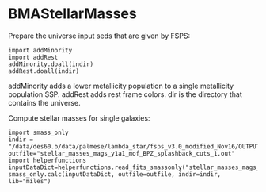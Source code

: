 # BMAStellarMasses

Prepare the universe input seds that are given by FSPS:
```
import addMinority
import addRest
addMinority.doall(indir)
addRest.doall(indir)
```
addMinority adds a lower metallicity population to a single metallicity population SSP. addRest adds rest frame colors.
dir is the directory that contains the universe.

Compute stellar masses for single galaxies:
```
import smass_only
indir = "/data/des60.b/data/palmese/lambda_star/fsps_v3.0_modified_Nov16/OUTPUTS/simha_miles_Nov2016/"
outfile="stellar_masses_mags_y1a1_mof_BPZ_splashback_cuts_1.out"
import helperfunctions
inputDataDict=helperfunctions.read_fits_smassonly("stellar_masses_mags_y1a1_mof_BPZ_splashback_cuts_1.fits")
smass_only.calc(inputDataDict, outfile=outfile, indir=indir, lib="miles")
```
